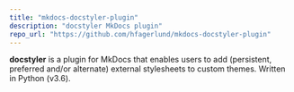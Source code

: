 ```yaml
---
title: "mkdocs-docstyler-plugin"
description: "docstyler MkDocs plugin"
repo_url: "https://github.com/hfagerlund/mkdocs-docstyler-plugin"
---
```


**docstyler** is a plugin for MkDocs that enables users to add (persistent, preferred and/or alternate) external stylesheets to custom themes. Written in Python (v3.6).
